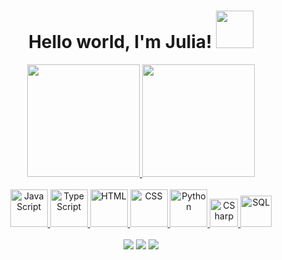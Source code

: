 <h1 align= center font-family= Verdana, sans-serif;>
  Hello world, I'm Julia!
  <img src="https://media1.giphy.com/media/v1.Y2lkPTc5MGI3NjExaWhndzlkc3IwNmo3eHZjZWpqeGdwd2ljeDVtbzg2eWh4OGFqanRiaCZlcD12MV9pbnRlcm5hbF9naWZfYnlfaWQmY3Q9cw/IOaLEhOlGiuwDRqgul/giphy.gif" width="60">
</h1>

<div align= center>
  <a href="https://github.com/assisjulia">
  <img height="180em" src="https://github-readme-stats.vercel.app/api?username=assisjulia&show_icons=true&theme=tokyonight&include_all_commits=true&count_private=true"/>
  <img height="180em" src="https://github-readme-stats.vercel.app/api/top-langs/?username=assisjulia&layout=compact&langs_count=6&theme=tokyonight"/>
</div>

<div align = center>
  <br>
  <img src="https://img.icons8.com/?size=100&id=108784&format=png&color=000000" width="60" margin-right: 10px alt="JavaScript">
  <img src="https://img.icons8.com/?size=100&id=nCj4PvnCO0tZ&format=png&color=000000" width="60" alt="TypeScript">
  <img src="https://img.icons8.com/?size=100&id=20909&format=png&color=000000" width="60" alt="HTML">
  <img src="https://img.icons8.com/?size=100&id=21278&format=png&color=000000" width="60" alt="CSS">
  <img src="https://img.icons8.com/?size=100&id=13441&format=png&color=000000" width="60" alt="Python">
  <img src="https://upload.wikimedia.org/wikipedia/commons/b/bd/Logo_C_sharp.svg" width="45" alt="CSharp">
  <img src="https://img.icons8.com/?size=100&id=OwDEZb0NBLmf&format=png&color=000000" width="50" alt="SQL">
</div>

<br>

<div align= center> 
  <a href="https://www.linkedin.com/in/AssisJulia/" target="_blank"><img src="https://img.shields.io/badge/-LinkedIn-%230077B5?style=for-the-badge&logo=linkedin&logoColor=white" target="_blank"></a>
  <a href = "mailto: juliaassismiguel04@gmail.com"><img src="https://img.shields.io/badge/-Gmail-%23333?style=for-the-badge&logo=gmail&logoColor=white" target="_blank"></a>
  <a href="https://www.instagram.com/aleajubs/" target="_blank"><img src="https://img.shields.io/badge/-Instagram-%23E4405F?style=for-the-badge&logo=instagram&logoColor=white" target="_blank"></a>
</div>
